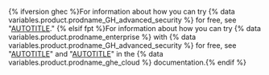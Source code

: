 {% ifversion ghec %}For information about how you can try {% data variables.product.prodname_GH_advanced_security %} for free, see "[AUTOTITLE](/billing/managing-billing-for-github-advanced-security/setting-up-a-trial-of-github-advanced-security)."
{% elsif fpt %}For information about how you can try {% data variables.product.prodname_enterprise %} with {% data variables.product.prodname_GH_advanced_security %} for free, see "[AUTOTITLE](/enterprise-cloud@latest/admin/overview/setting-up-a-trial-of-github-enterprise-cloud)" and "[AUTOTITLE](/enterprise-cloud@latest/billing/managing-billing-for-github-advanced-security/setting-up-a-trial-of-github-advanced-security#setting-up-your-trial-of-github-advanced-security)" in the {% data variables.product.prodname_ghe_cloud %} documentation.{% endif %}
